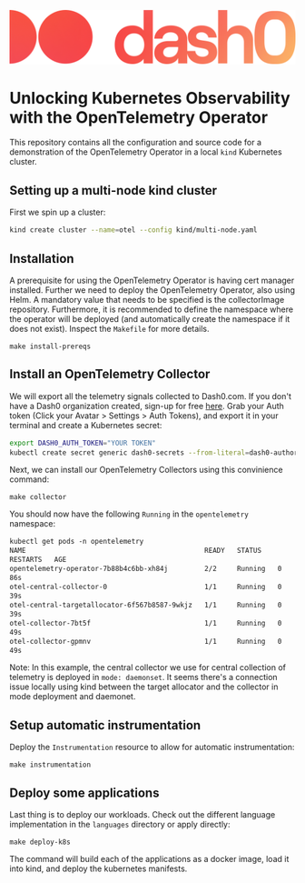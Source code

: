 ![This tutorial is courtesy of Dash0](./images/dash0-logo.png)

# Unlocking Kubernetes Observability with the OpenTelemetry Operator

This repository contains all the configuration and source code for a demonstration of the OpenTelemetry Operator in a local `kind` Kubernetes cluster.

## Setting up a multi-node kind cluster

First we spin up a cluster: 
```sh
kind create cluster --name=otel --config kind/multi-node.yaml
```

## Installation

A prerequisite for using the OpenTelemetry Operator is having cert manager installed. Further we need to deploy the OpenTelemetry Operator, also using Helm. A mandatory value that needs to be specified is the collectorImage repository. Furthermore, it is recommended to define the namespace where the operator will be deployed (and automatically create the namespace if it does not exist). Inspect the `Makefile` for more details.

```
make install-prereqs
```

## Install an OpenTelemetry Collector

We will export all the telemetry signals collected to Dash0.com. If you don't have a Dash0 organization created, sign-up for free [here](https://www.dash0.com/sign-up). Grab your Auth token (Click your Avatar > Settings > Auth Tokens), and export it in your terminal and create a Kubernetes secret:

```sh
export DASH0_AUTH_TOKEN="YOUR TOKEN"
kubectl create secret generic dash0-secrets --from-literal=dash0-authorization-token=${DASH0_AUTH_TOKEN} --namespace opentelemetry
```

Next, we can install our OpenTelemetry Collectors using this convinience command:

```
make collector
```

You should now have the following `Running` in the `opentelemetry` namespace:
```
kubectl get pods -n opentelemetry
NAME                                            READY   STATUS    RESTARTS   AGE
opentelemetry-operator-7b88b4c6bb-xh84j         2/2     Running   0          86s
otel-central-collector-0                        1/1     Running   0          39s
otel-central-targetallocator-6f567b8587-9wkjz   1/1     Running   0          39s
otel-collector-7bt5f                            1/1     Running   0          49s
otel-collector-gpmnv                            1/1     Running   0          49s
```

Note: In this example, the central collector we use for central collection of telemetry is deployed in `mode: daemonset`. It seems there's a connection issue locally using kind between the target allocator and the collector in mode deployment and daemonet. 

## Setup automatic instrumentation
Deploy the `Instrumentation` resource to allow for automatic instrumentation:

```
make instrumentation
```

## Deploy some applications

Last thing is to deploy our workloads. Check out the different language implementation in the `languages` directory or apply directly:
```
make deploy-k8s
```
The command will build each of the applications as a docker image, load it into kind, and deploy the kubernetes manifests.
